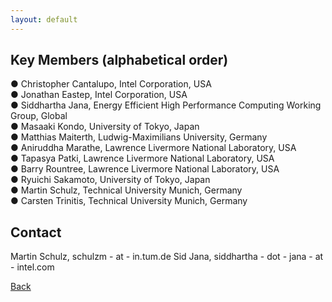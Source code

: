 ```yaml
---
layout: default
---
```

## [](#header-2)Key Members (alphabetical order)

● Christopher Cantalupo, Intel Corporation, USA <br/>
● Jonathan Eastep, Intel Corporation, USA <br/>
● Siddhartha Jana, Energy Efficient High Performance Computing Working Group, Global <br/>
● Masaaki Kondo, University of Tokyo, Japan <br/>
● Matthias Maiterth, Ludwig-Maximilians University, Germany <br/>
● Aniruddha Marathe, Lawrence Livermore National Laboratory, USA <br/>
● Tapasya Patki, Lawrence Livermore National Laboratory, USA <br/>
● Barry Rountree, Lawrence Livermore National Laboratory, USA <br/>
● Ryuichi Sakamoto, University of Tokyo, Japan <br/>
● Martin Schulz, Technical University Munich, Germany <br/>
● Carsten Trinitis, Technical University Munich, Germany <br/>

## [](#header-3)Contact

Martin Schulz, schulzm - at - in.tum.de
Sid Jana, siddhartha - dot - jana - at - intel.com

[Back](./)
